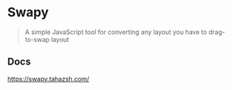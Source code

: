 # Swapy

> A simple JavaScript tool for converting any layout you have to drag-to-swap layout

## Docs

https://swapy.tahazsh.com/
